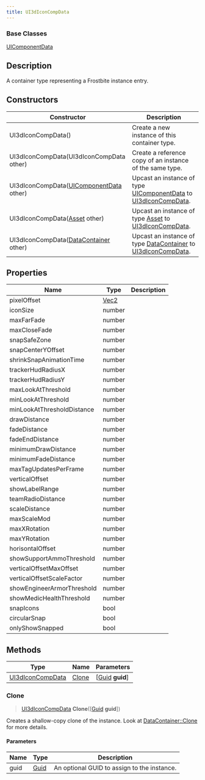 ```yaml
---
title: UI3dIconCompData
---
```

### Base Classes

[UIComponentData](UIComponentData)

## Description

A container type representing a Frostbite instance entry.

## Constructors

| Constructor                                                                 | Description                                                                                                             |
| --------------------------------------------------------------------------- | ----------------------------------------------------------------------------------------------------------------------- |
| UI3dIconCompData()                                                          | Create a new instance of this container type.                                                                           |
| UI3dIconCompData(UI3dIconCompData other)                                    | Create a reference copy of an instance of the same type.                                                                |
| UI3dIconCompData([UIComponentData](UIComponentData) other)                  | Upcast an instance of type [UIComponentData](UIComponentData) to [UI3dIconCompData](UI3dIconCompData).                  |
| UI3dIconCompData([Asset](Asset) other)                                      | Upcast an instance of type [Asset](Asset) to [UI3dIconCompData](UI3dIconCompData).                                      |
| UI3dIconCompData([DataContainer](/vext/ref/shared/class/datacontainer) other) | Upcast an instance of type [DataContainer](/vext/ref/shared/class/datacontainer) to [UI3dIconCompData](UI3dIconCompData). |

## Properties

| Name                       | Type                              | Description |
| -------------------------- | --------------------------------- | ----------- |
| pixelOffset                | [Vec2](/vext/ref/shared/class/vec2) |             |
| iconSize                   | number                            |             |
| maxFarFade                 | number                            |             |
| maxCloseFade               | number                            |             |
| snapSafeZone               | number                            |             |
| snapCenterYOffset          | number                            |             |
| shrinkSnapAnimationTime    | number                            |             |
| trackerHudRadiusX          | number                            |             |
| trackerHudRadiusY          | number                            |             |
| maxLookAtThreshold         | number                            |             |
| minLookAtThreshold         | number                            |             |
| minLookAtThresholdDistance | number                            |             |
| drawDistance               | number                            |             |
| fadeDistance               | number                            |             |
| fadeEndDistance            | number                            |             |
| minimumDrawDistance        | number                            |             |
| minimumFadeDistance        | number                            |             |
| maxTagUpdatesPerFrame      | number                            |             |
| verticalOffset             | number                            |             |
| showLabelRange             | number                            |             |
| teamRadioDistance          | number                            |             |
| scaleDistance              | number                            |             |
| maxScaleMod                | number                            |             |
| maxXRotation               | number                            |             |
| maxYRotation               | number                            |             |
| horisontalOffset           | number                            |             |
| showSupportAmmoThreshold   | number                            |             |
| verticalOffsetMaxOffset    | number                            |             |
| verticalOffsetScaleFactor  | number                            |             |
| showEngineerArmorThreshold | number                            |             |
| showMedicHealthThreshold   | number                            |             |
| snapIcons                  | bool                              |             |
| circularSnap               | bool                              |             |
| onlyShowSnapped            | bool                              |             |

## Methods

| Type                                 | Name            | Parameters                                     |
| ------------------------------------ | --------------- | ---------------------------------------------- |
| [UI3dIconCompData](UI3dIconCompData) | [Clone](#clone) | \[[Guid](/vext/ref/shared/class/guid) **guid**\] |

### Clone

> [UI3dIconCompData](UI3dIconCompData) **Clone**(\[[Guid](/vext/ref/shared/class/guid) **guid**\])

Creates a shallow-copy clone of the instance. Look at [DataContainer::Clone](/vext/ref/shared/class/datacontainer#clone) for more details.

#### Parameters

| Name | Type         | Description                                 |
| ---- | ------------ | ------------------------------------------- |
| guid | [Guid](Guid) | An optional GUID to assign to the instance. |
